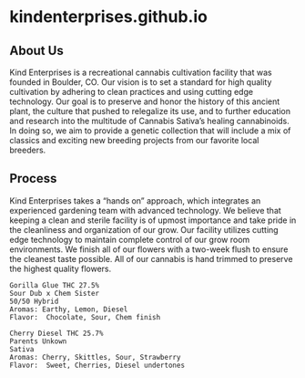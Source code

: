 # kindenterprises.github.io

## About Us
Kind Enterprises is a recreational cannabis cultivation facility that was founded in Boulder, CO.  Our vision is to set a standard for high quality cultivation by adhering to clean practices and using cutting edge technology.  Our goal is to preserve and honor the history of this ancient plant, the culture that pushed to relegalize its use, and to further education and research into the multitude of Cannabis Sativa’s healing cannabinoids.  In doing so, we aim to provide a genetic collection that will include a mix of classics and exciting new breeding projects from our favorite local breeders.  

## Process
Kind Enterprises takes a “hands on” approach, which integrates an experienced gardening team with advanced technology.  We believe that keeping a clean and sterile facility is of upmost importance and take pride in the cleanliness and organization of our grow.  Our facility utilizes cutting edge technology to maintain complete control of our grow room environments.  We finish all of our flowers with a two-week flush to ensure the cleanest taste possible.  All of our cannabis is hand trimmed to preserve the highest quality flowers.

```
Gorilla Glue THC 27.5%
Sour Dub x Chem Sister
50/50 Hybrid
Aromas: Earthy, Lemon, Diesel
Flavor:  Chocolate, Sour, Chem finish

Cherry Diesel THC 25.7%
Parents Unkown
Sativa
Aromas: Cherry, Skittles, Sour, Strawberry
Flavor:  Sweet, Cherries, Diesel undertones
```

